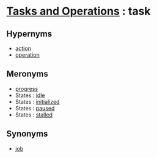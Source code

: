 # [Tasks and Operations][1] : task

## Hypernyms

  - [action](action.md)
  - [operation](operation.md)

## Meronyms

  - [progress](progress.md)
  - States : [idle](/States/idle.md)
  - States : [initialized](/States/initialized.md)
  - States : [paused](/States/paused.md)
  - States : [stalled](/States/stalled.md)

## Synonyms

  - [job](job.md)

[1]: README.md
